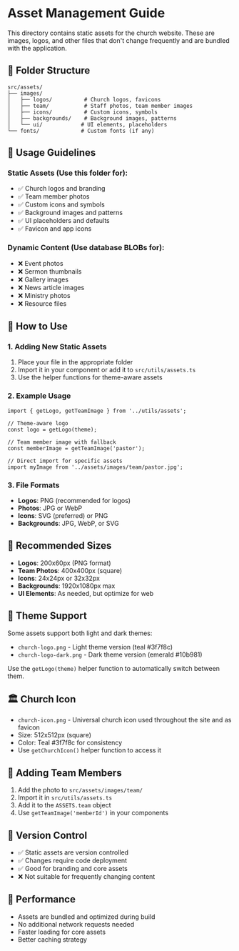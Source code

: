 # Asset Management Guide

This directory contains static assets for the church website. These are images, logos, and other files that don't change frequently and are bundled with the application.

## 📁 Folder Structure

```
src/assets/
├── images/
│   ├── logos/          # Church logos, favicons
│   ├── team/           # Staff photos, team member images
│   ├── icons/          # Custom icons, symbols
│   ├── backgrounds/    # Background images, patterns
│   └── ui/            # UI elements, placeholders
└── fonts/             # Custom fonts (if any)
```

## 🎯 Usage Guidelines

### Static Assets (Use this folder for):
- ✅ Church logos and branding
- ✅ Team member photos
- ✅ Custom icons and symbols
- ✅ Background images and patterns
- ✅ UI placeholders and defaults
- ✅ Favicon and app icons

### Dynamic Content (Use database BLOBs for):
- ❌ Event photos
- ❌ Sermon thumbnails
- ❌ Gallery images
- ❌ News article images
- ❌ Ministry photos
- ❌ Resource files

## 🔧 How to Use

### 1. Adding New Static Assets

1. Place your file in the appropriate folder
2. Import it in your component or add it to `src/utils/assets.ts`
3. Use the helper functions for theme-aware assets

### 2. Example Usage

```tsx
import { getLogo, getTeamImage } from '../utils/assets';

// Theme-aware logo
const logo = getLogo(theme);

// Team member image with fallback
const memberImage = getTeamImage('pastor');

// Direct import for specific assets
import myImage from '../assets/images/team/pastor.jpg';
```

### 3. File Formats

- **Logos**: PNG (recommended for logos)
- **Photos**: JPG or WebP
- **Icons**: SVG (preferred) or PNG
- **Backgrounds**: JPG, WebP, or SVG

## 📏 Recommended Sizes

- **Logos**: 200x60px (PNG format)
- **Team Photos**: 400x400px (square)
- **Icons**: 24x24px or 32x32px
- **Backgrounds**: 1920x1080px max
- **UI Elements**: As needed, but optimize for web

## 🎨 Theme Support

Some assets support both light and dark themes:
- `church-logo.png` - Light theme version (teal #3f7f8c)
- `church-logo-dark.png` - Dark theme version (emerald #10b981)

Use the `getLogo(theme)` helper function to automatically switch between them.

## 🏛️ Church Icon

- `church-icon.png` - Universal church icon used throughout the site and as favicon
- Size: 512x512px (square)
- Color: Teal #3f7f8c for consistency
- Use `getChurchIcon()` helper function to access it

## 📝 Adding Team Members

1. Add the photo to `src/assets/images/team/`
2. Import it in `src/utils/assets.ts`
3. Add it to the `ASSETS.team` object
4. Use `getTeamImage('memberId')` in your components

## 🔄 Version Control

- ✅ Static assets are version controlled
- ✅ Changes require code deployment
- ✅ Good for branding and core assets
- ❌ Not suitable for frequently changing content

## 🚀 Performance

- Assets are bundled and optimized during build
- No additional network requests needed
- Faster loading for core assets
- Better caching strategy 